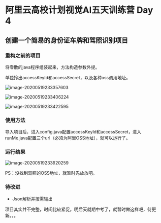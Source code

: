 # 阿里云高校计划视觉AI五天训练营 Day 4

## 创建一个简易的身份证车牌和驾照识别项目

### 重构之前的项目

将零散的java程序组装起来，方法构造参数外提。

单独拎出accessKeyId和accessSecret，以及各种oss调用地址。

![image-20200519233357603](https://tva1.sinaimg.cn/large/007S8ZIlly1gey6kpm6ghj31hc0u0du0.jpg)

![image-20200519233406224](https://tva1.sinaimg.cn/large/007S8ZIlly1gey6ku7c6oj31hc0u0gxi.jpg)

![image-20200519233422595](https://tva1.sinaimg.cn/large/007S8ZIlly1gey6l4se5aj31hc0u0aog.jpg)

### 使用方法

导入项目后，进入config.java配置accessKeyId和accessSecret，进入runMe.java配置三个url（必须为阿里OSS地址），就可以运行了。

### 运行结果

![image-20200519233920259](https://tva1.sinaimg.cn/large/007S8ZIlly1gey6qai41nj313d07ndi5.jpg)

PS：没找到驾照的OSS地址，就暂时先放放吧。

### 待改进

- Json解析并按需输出

项目其实并不完整，时间比较紧促，明后天就期中考了，就暂时做这样吧，待更新。。。



